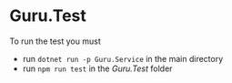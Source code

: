 # Guru.Test

To run the test you must
* run `dotnet run -p Guru.Service` in the main directory
* run `npm run test` in the *Guru.Test* folder